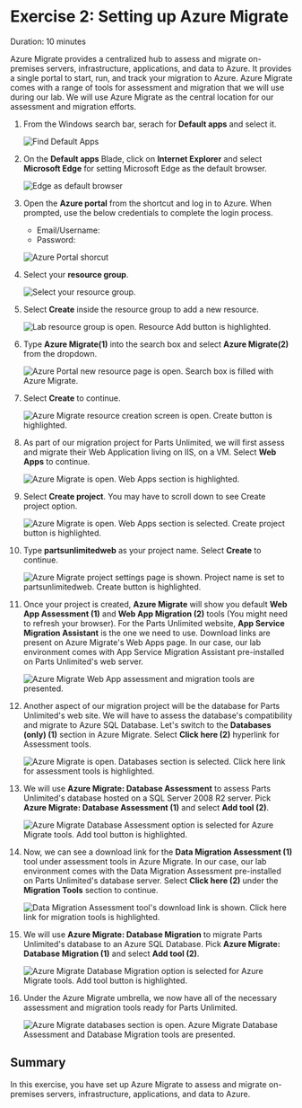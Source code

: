 # Exercise 2: Setting up Azure Migrate

Duration: 10 minutes

Azure Migrate provides a centralized hub to assess and migrate on-premises servers, infrastructure, applications, and data to Azure. It provides a single portal to start, run, and track your migration to Azure. Azure Migrate comes with a range of tools for assessment and migration that we will use during our lab. We will use Azure Migrate as the central location for our assessment and migration efforts.

1. From the Windows search bar, serach for **Default apps** and select it.

   ![Find Default Apps](media/DefaultApps.png "Find Default Apps")
   
1. On the **Default apps** Blade, click on **Internet Explorer** and select **Microsoft Edge** for setting Microsoft Edge as the default browser.

   ![Edge as default browser](media/Defaultapps.png "Set Edge as Default Browser")
   
1. Open the **Azure portal** from the shortcut and log in to Azure. When prompted, use the below credentials to complete the login process.

    * Email/Username: <inject key="AzureAdUserEmail"></inject>
    * Password: <inject key="AzureAdUserPassword"></inject>

    ![Azure Portal shorcut](media/azure-portal-start.png "Azure Portal shortcut")

1. Select your **resource group**. 

    ![Select your resource group.](media/resource-group-1.png "Resource Group")

1. Select **Create** inside the resource group to add a new resource.
    
    ![Lab resource group is open. Resource Add button is highlighted.](media/portal-add-resource-1.png "Lab Resource Group")

1. Type **Azure Migrate(1)** into the search box and select **Azure Migrate(2)** from the dropdown.

    ![Azure Portal new resource page is open. Search box is filled with Azure Migrate.](media/az-migrate.png "Marketplace Search for Azure Migrate")

1. Select **Create** to continue.

    ![Azure Migrate resource creation screen is open. Create button is highlighted.](media/App-Mod-azure-migrate.png "Creating Azure Migrate")

1. As part of our migration project for Parts Unlimited, we will first assess and migrate their Web Application living on IIS, on a VM. Select **Web Apps** to continue.

    ![Azure Migrate is open. Web Apps section is highlighted.](media/azure-migrate-web-app-1.png "Azure Migrate Web Apps")

1. Select **Create project**. You may have to scroll down to see Create project option.

    ![Azure Migrate is open. Web Apps section is selected. Create project button is highlighted.](media/azure-migrate-web-app-2.png "Azure Migrate Create project")

1. Type **partsunlimitedweb<inject key="DeploymentID" enableCopy="false"/>**  as your project name. Select **Create** to continue. 

    ![Azure Migrate project settings page is shown. Project name is set to partsunlimitedweb. Create button is highlighted.](media/azure-migrate-create-project-settings.png "Azure Migrate Project Creation")

1. Once your project is created, **Azure Migrate** will show you default **Web App Assessment (1)** and **Web App Migration (2)** tools (You might need to refresh your browser). For the Parts Unlimited website, **App Service Migration Assistant** is the one we need to use. Download links are present on Azure Migrate's Web Apps page. In our case, our lab environment comes with App Service Migration Assistant pre-installed on Parts Unlimited's web server.

    ![Azure Migrate Web App assessment and migration tools are presented.](media/azure-migrate-web-app-3.png "Azure Migrate Web Apps Capabilities")

1. Another aspect of our migration project will be the database for Parts Unlimited's web site. We will have to assess the database's compatibility and migrate to Azure SQL Database. Let's switch to the **Databases (only) (1)** section in Azure Migrate. Select **Click here (2)** hyperlink for Assessment tools.

    ![Azure Migrate is open. Databases section is selected. Click here link for assessment tools is highlighted.](media/azure-migrate-web-app-4.png "Azure Migrate Databases")

1. We will use **Azure Migrate: Database Assessment** to assess Parts Unlimited's database hosted on a SQL Server 2008 R2 server. Pick **Azure Migrate: Database Assessment (1)** and select **Add tool (2)**.

    ![Azure Migrate Database Assessment option is selected for Azure Migrate tools. Add tool button is highlighted.](media/azure-migrate-database-assessment-tool.png "Azure Migrate Database Assessment Tools")

1. Now, we can see a download link for the **Data Migration Assessment (1)** tool under assessment tools in Azure Migrate. In our case, our lab environment comes with the Data Migration Assessment pre-installed on Parts Unlimited's database server. Select **Click here (2)** under the **Migration Tools** section to continue.

    ![Data Migration Assessment tool's download link is shown. Click here link for migration tools is highlighted.](media/azure-migrate-web-app-5.png "Azure Migrate DMA Download")

1. We will use **Azure Migrate: Database Migration** to migrate Parts Unlimited's database to an Azure SQL Database. Pick **Azure Migrate: Database Migration (1)** and select **Add tool (2)**.

    ![Azure Migrate Database Migration option is selected for Azure Migrate tools. Add tool button is highlighted.](media/azure-migrate-database-migration-tool.png "Azure Migrate Database Migration Tool")

1. Under the Azure Migrate umbrella, we now have all of the necessary assessment and migration tools ready for Parts Unlimited.

    ![Azure Migrate databases section is open. Azure Migrate Database Assessment and Database Migration tools are presented.](media/azure-migrate-web-app-6.png "Azure Migrate Database Migration and Assessment Tools")
    

## Summary
 
In this exercise, you have set up Azure Migrate to assess and migrate on-premises servers, infrastructure, applications, and data to Azure.
  
  
